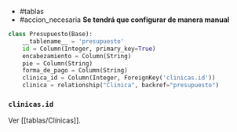 - #tablas
- #accion_necesaria
**Se tendrá que configurar de manera manual**

```python
class Presupuesto(Base):
    __tablename__ = 'presupuesto'
    id = Column(Integer, primary_key=True)
    encabezamiento = Column(String)
    pie = Column(String)
    forma_de_pago = Column(String)
    clinica_id = Column(Integer, ForeignKey('clinicas.id'))
    clinica = relationship("Clinica", backref="presupuesto")
```

### `clinicas.id`
Ver [[tablas/Clínicas]].